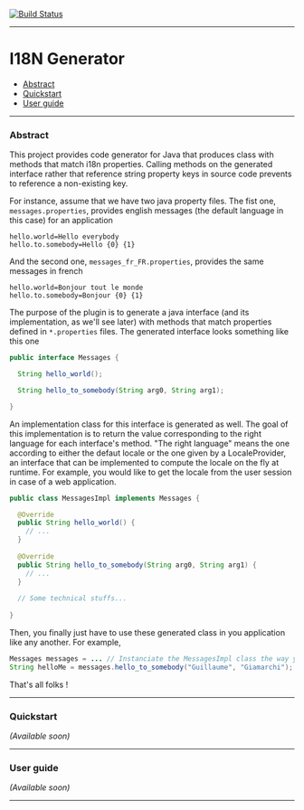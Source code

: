 [![Build Status](https://travis-ci.org/ggiamarchi/i18n.generator.png?branch=master)](https://travis-ci.org/ggiamarchi/i18n.generator)

<hr/>

# I18N Generator #

 * <a href="#abstract">Abstract</a>
 * <a href="#quickstart">Quickstart</a>
 * <a href="#user-guide">User guide</a>
 
<hr/>

### Abstract ###

This project provides code generator for Java that produces class with methods that match i18n properties. Calling
methods on the generated interface rather that reference string property keys in source code prevents to reference a
non-existing key.

For instance, assume that we have two java property files. The fist one, `messages.properties`, provides english messages
(the default language in this case) for an application

```
hello.world=Hello everybody
hello.to.somebody=Hello {0} {1}
```

And the second one, `messages_fr_FR.properties`, provides the same messages in french

```
hello.world=Bonjour tout le monde
hello.to.somebody=Bonjour {0} {1}
```

The purpose of the plugin is to generate a java interface (and its implementation, as we'll see later) with methods
that match properties defined in `*.properties` files. The generated interface looks something like this one

```java
public interface Messages {

  String hello_world();

  String hello_to_somebody(String arg0, String arg1);

}
```

An implementation class for this interface is generated as well. The goal of this implementation is to return the value
corresponding to the right language for each interface's method. "The right language" means the one according to either
the defaut locale or the one given by  a LocaleProvider, an interface that can be implemented to compute the locale on
the fly at runtime. For example, you would like to get the locale from the user session in case of a web application.

```java
public class MessagesImpl implements Messages {

  @Override
  public String hello_world() {
    // ...
  }
  
  @Override
  public String hello_to_somebody(String arg0, String arg1) {
    // ...
  }
  
  // Some technical stuffs...
  
}
```

Then, you finally just have to use these generated class in you application like any another. For example,

```java
Messages messages = ... // Instanciate the MessagesImpl class the way you want. With the new keywork, a Spring lookup, ...
String helloMe = messages.hello_to_somebody("Guillaume", "Giamarchi");
```

That's all folks !

<hr/>

### Quickstart ###

_(Available soon)_

<hr/>

### User guide ###

_(Available soon)_

<hr/>
